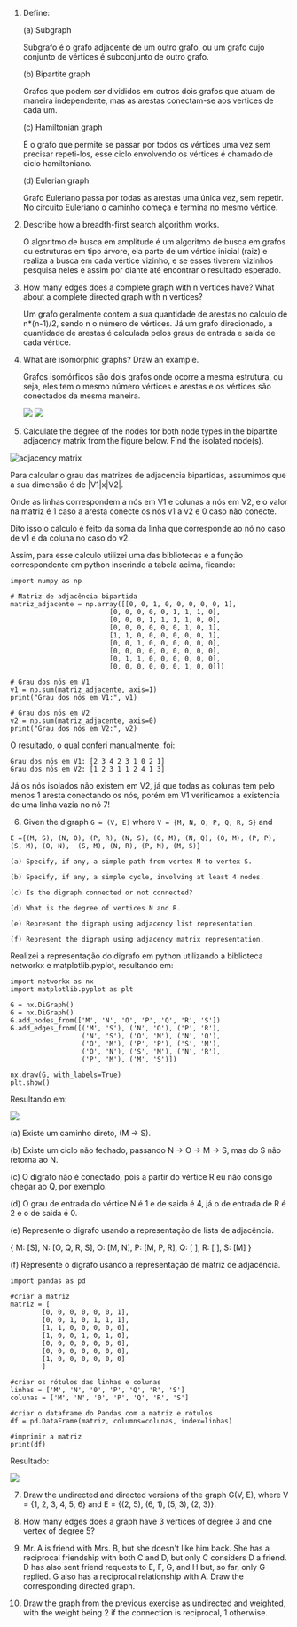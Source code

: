 
1. Define:

	(a) Subgraph  
	  
	Subgrafo é o grafo adjacente de um outro grafo, ou um grafo cujo conjunto de vértices é subconjunto de outro grafo. 
	
	(b) Bipartite graph  
	  
	Grafos que podem ser divididos em outros dois grafos que atuam de maneira independente, mas as arestas conectam-se aos vertices de cada um.
		
	(c) Hamiltonian graph  
	  
	É o grafo que permite se passar por todos os vértices uma vez sem precisar repeti-los, esse ciclo envolvendo os vértices é chamado de ciclo hamiltoniano.
	
	(d) Eulerian graph  
	
	Grafo Euleriano passa por todas as arestas uma única vez, sem repetir. No circuito Euleriano o caminho começa e termina no mesmo vértice.

2. Describe how a breadth-first search algorithm works.
    
	O algoritmo de busca em amplitude é um algoritmo de busca em grafos ou estruturas em tipo árvore, ela parte de um vértice inicial (raiz) e realiza a busca em cada vértice vizinho, e se esses tiverem vizinhos pesquisa neles e assim por diante até encontrar o resultado esperado. 

3. How many edges does a complete graph with n vertices have? What about a complete directed graph with n vertices?
	  
	  Um grafo geralmente contem a sua quantidade de arestas no calculo de n*(n-1)/2, sendo n o número de vértices.
	  Já um grafo direcionado, a quantidade de arestas é calculada pelos graus de entrada e saída de cada vértice.
	  
4. What are isomorphic graphs? Draw an example.
  
  	Grafos isomórficos são dois grafos onde ocorre a mesma estrutura, ou seja, eles tem o mesmo número vértices e arestas e os vértices são conectados da mesma maneira.
	  	
	<div> 
		<img src="img/1.png"> 
		<img src="img/2.png"> 
	</div>
	
5. Calculate the degree of the nodes for both node types in the bipartite adjacency matrix from the figure below. Find the isolated node(s).

![adjacency matrix](./img/matrix01.png)
  
  Para calcular o grau das matrizes de adjacencia bipartidas, assumimos que a sua dimensão é de |V1|x|V2|.
    
  Onde as linhas correspondem a nós em V1 e colunas a nós em V2, e o valor na matriz é 1 caso a aresta conecte os nós v1 a v2 e 0 caso não conecte.
    
  Dito isso o calculo é feito da soma da linha que corresponde ao nó no caso de v1 e da coluna no caso do v2.
    
  Assim, para esse calculo utilizei uma das bibliotecas e a função correspondente em python inserindo a tabela acima, ficando:
    
    import numpy as np

	# Matriz de adjacência bipartida
	matriz_adjacente = np.array([[0, 0, 1, 0, 0, 0, 0, 0, 1],
                             [0, 0, 0, 0, 0, 1, 1, 1, 0],
                             [0, 0, 0, 1, 1, 1, 1, 0, 0],
                             [0, 0, 0, 0, 0, 0, 1, 0, 1],
                             [1, 1, 0, 0, 0, 0, 0, 0, 1],
                             [0, 0, 1, 0, 0, 0, 0, 0, 0],
                             [0, 0, 0, 0, 0, 0, 0, 0, 0],
                             [0, 1, 1, 0, 0, 0, 0, 0, 0],
                             [0, 0, 0, 0, 0, 0, 1, 0, 0]])

	# Grau dos nós em V1
	v1 = np.sum(matriz_adjacente, axis=1)
	print("Grau dos nós em V1:", v1)

	# Grau dos nós em V2
	v2 = np.sum(matriz_adjacente, axis=0)
	print("Grau dos nós em V2:", v2)
	
  	
  	
O resultado, o qual conferi manualmente, foi: 
  
 	Grau dos nós em V1: [2 3 4 2 3 1 0 2 1]
 	Grau dos nós em V2: [1 2 3 1 1 2 4 1 3]
  
Já os nós isolados não existem em V2, já que todas as colunas tem pelo menos 1 aresta conectando os nós, porém em V1 verificamos a existencia de uma linha vazia no nó 7!

6. Given the digraph `G = (V, E)` where `V = {M, N, O, P, Q, R, S}` and 

`E ={(M, S), (N, O), (P, R), (N, S), (O, M),
	 (N, Q), (O, M), (P, P), (S, M), (O, N), 
	 (S, M), (N, R), (P, M), (M, S)}`

	(a) Specify, if any, a simple path from vertex M to vertex S.

	(b) Specify, if any, a simple cycle, involving at least 4 nodes.

	(c) Is the digraph connected or not connected?

	(d) What is the degree of vertices N and R.

	(e) Represent the digraph using adjacency list representation.

	(f) Represent the digraph using adjacency matrix representation.
	

  
  Realizei a representação do digrafo em python utilizando a biblioteca networkx e matplotlib.pyplot, resultando em: 
    
    import networkx as nx
    import matplotlib.pyplot as plt

	G = nx.DiGraph()
	G = nx.DiGraph()
	G.add_nodes_from(['M', 'N', 'O', 'P', 'Q', 'R', 'S'])
	G.add_edges_from([('M', 'S'), ('N', 'O'), ('P', 'R'), 
                  	  ('N', 'S'), ('O', 'M'), ('N', 'Q'), 
                  	  ('O', 'M'), ('P', 'P'), ('S', 'M'), 
                  	  ('O', 'N'), ('S', 'M'), ('N', 'R'), 
                  	  ('P', 'M'), ('M', 'S')])

	nx.draw(G, with_labels=True)
	plt.show()


Resultando em: 

<div> 
	<img src="img/3.png"> 
</div>

(a) Existe um caminho direto, (M -> S).

(b) Existe um ciclo não fechado, passando N -> O -> M -> S, mas do S não retorna ao N.

(c) O digrafo não é conectado, pois a partir do vértice R eu não consigo chegar ao Q, por exemplo.

(d) O grau de entrada do vértice N é 1 e de saida é 4, já o de entrada de R é 2 e o de saida é 0.

(e) Represente o digrafo usando a representação de lista de adjacência.
  
{
	M: [S],
	N: [O, Q, R, S],
	O: [M, N],
	P: [M, P, R],
	Q: [ ],
	R: [ ],
	S: [M]
}

(f) Represente o digrafo usando a representação de matriz de adjacência.

	import pandas as pd

	#criar a matriz
	matriz = [
          	[0, 0, 0, 0, 0, 0, 1], 
          	[0, 0, 1, 0, 1, 1, 1], 
          	[1, 1, 0, 0, 0, 0, 0], 
          	[1, 0, 0, 1, 0, 1, 0],
          	[0, 0, 0, 0, 0, 0, 0], 
          	[0, 0, 0, 0, 0, 0, 0], 
          	[1, 0, 0, 0, 0, 0, 0]
         	]

	#criar os rótulos das linhas e colunas
	linhas = ['M', 'N', '0', 'P', 'Q', 'R', 'S']
	colunas = ['M', 'N', '0', 'P', 'Q', 'R', 'S']

	#criar o dataframe do Pandas com a matriz e rótulos
	df = pd.DataFrame(matriz, columns=colunas, index=linhas)

	#imprimir a matriz
	print(df)

Resultado: 
  
<div> 
	<img src="img/4.png"> 
</div> 

7. Draw the undirected and directed versions of the graph G(V, E), where V = {1, 2, 3, 4, 5, 6} and E = {(2, 5), (6, 1), (5, 3), (2, 3)}.

8. How many edges does a graph have 3 vertices of degree 3 and one vertex of degree 5?

9. Mr. A is friend with Mrs. B, but she doesn't like him back. She has a reciprocal friendship with both C and D, but only C considers D a friend. D has also sent friend requests to E, F, G, and H but, so far, only G replied. G also has a reciprocal relationship with A. Draw the corresponding directed graph.

10. Draw the graph from the previous exercise as undirected and weighted, with the weight being 2 if the connection is reciprocal, 1 otherwise.

